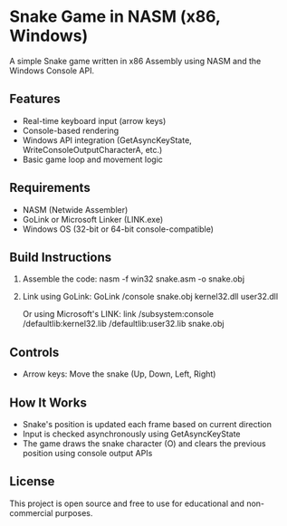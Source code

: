 # Snake Game in NASM (x86, Windows)

A simple Snake game written in x86 Assembly using NASM and the Windows Console API.

## Features
- Real-time keyboard input (arrow keys)
- Console-based rendering
- Windows API integration (GetAsyncKeyState, WriteConsoleOutputCharacterA, etc.)
- Basic game loop and movement logic

## Requirements
- NASM (Netwide Assembler)
- GoLink or Microsoft Linker (LINK.exe)
- Windows OS (32-bit or 64-bit console-compatible)

## Build Instructions


1. Assemble the code:
   nasm -f win32 snake.asm -o snake.obj

2. Link using GoLink:
   GoLink /console snake.obj kernel32.dll user32.dll

   Or using Microsoft's LINK:
   link /subsystem:console /defaultlib:kernel32.lib /defaultlib:user32.lib snake.obj

## Controls
- Arrow keys: Move the snake (Up, Down, Left, Right)

## How It Works
- Snake's position is updated each frame based on current direction
- Input is checked asynchronously using GetAsyncKeyState
- The game draws the snake character (O) and clears the previous position using console output APIs

License
-------

This project is open source and free to use for educational and non-commercial purposes.
